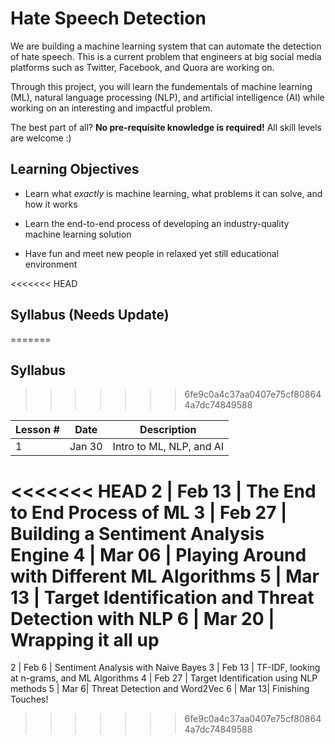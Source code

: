 # Hate Speech Detection
We are building a machine learning system that can automate the detection of hate speech. This is a current problem that engineers at big social media platforms such as Twitter, Facebook, and Quora are working on.

Through this project, you will learn the fundementals of machine learning (ML), natural language processing (NLP), and artificial intelligence (AI) while working on an interesting and impactful problem.

The best part of all? **No pre-requisite knowledge is required!** All skill levels are welcome :)

## Learning Objectives

- Learn what *exactly* is machine learning, what problems it can solve, and how it works

- Learn the end-to-end process of developing an industry-quality machine learning solution

- Have fun and meet new people in relaxed yet still educational environment

<<<<<<< HEAD
## Syllabus (Needs Update)
=======
## Syllabus
>>>>>>> 6fe9c0a4c37aa0407e75cf808644a7dc74849588

Lesson # | Date | Description
--|--|--
1 | Jan 30 | Intro to ML, NLP, and AI
<<<<<<< HEAD
2 | Feb 13 | The End to End Process of ML
3 | Feb 27 | Building a Sentiment Analysis Engine
4 | Mar 06 | Playing Around with Different ML Algorithms
5 | Mar 13 | Target Identification and Threat Detection with NLP
6 | Mar 20 | Wrapping it all up
=======
2 | Feb 6 | Sentiment Analysis with Naive Bayes
3 | Feb 13 | TF-IDF, looking at n-grams, and ML Algorithms
4 | Feb 27 | Target Identification using NLP methods
5 | Mar 6| Threat Detection and Word2Vec
6 | Mar 13| Finishing Touches!
>>>>>>> 6fe9c0a4c37aa0407e75cf808644a7dc74849588
